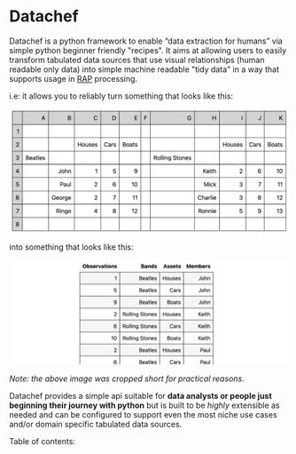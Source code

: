 # Datachef

Datachef is a python framework to enable “data extraction for humans” via simple python beginner friendly "recipes". It aims at allowing users to easily transform tabulated data sources that use visual relationships (human readable only data) into simple machine readable "tidy data" in a way that supports usage in [RAP](https://analysisfunction.civilservice.gov.uk/policy-store/reproducible-analytical-pipelines-strategy/#:~:text=Reproducible%20Analytical%20Pipelines%20(RAPs)%20are,auditable%2C%20efficient%20and%20high%20quality.) processing.

i.e: it allows you to reliably turn something that looks like this: 

![](./images/bands-before.png)

into something that looks like this:

![](./images/bands-after.png)

_Note: the above image was cropped short for practical reasons_.

Datachef provides a simple api suitable for **data analysts or people just beginning their journey with python** but is built to be _highly_ extensible as needed and can be configured to support even the most niche use cases and/or domain specific tabulated data sources.

Table of contents:

```{tableofcontents}
```
